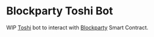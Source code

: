 # Blockparty Toshi Bot

WIP [Toshi](https://www.toshi.org/) bot to interact with
[Blockparty](https://github.com/makoto/blockparty) Smart Contract.
